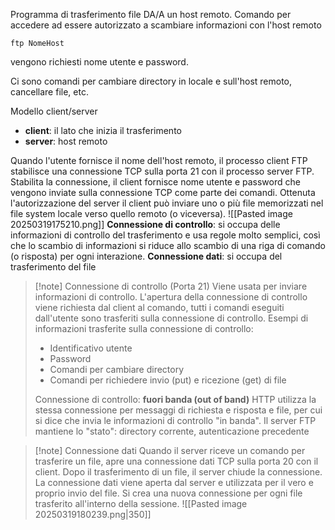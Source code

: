 Programma di trasferimento file DA/A un host remoto. Comando per accedere ad essere autorizzato a scambiare informazioni  con l'host remoto
```
ftp NomeHost
```
vengono richiesti nome utente e password.

Ci sono comandi per cambiare directory in locale e sull'host remoto, cancellare file, etc.

Modello client/server
- **client**: il lato che inizia il trasferimento
- **server**: host remoto

Quando l'utente fornisce il nome dell'host remoto, il processo client FTP stabilisce una connessione TCP sulla porta 21 con il processo server FTP.
Stabilita la connessione, il client fornisce nome utente e password che vengono inviate sulla connessione TCP come parte dei comandi.
Ottenuta l'autorizzazione del server il client può inviare uno o più file memorizzati nel file system locale verso quello remoto (o viceversa).
![[Pasted image 20250319175210.png]]
**Connessione di controllo**: si occupa delle informazioni di controllo del trasferimento e usa regole molto semplici, così che lo scambio di informazioni si riduce allo scambio di una riga di comando (o risposta) per ogni interazione.
**Connessione dati**: si occupa del trasferimento del file

>[!note] Connessione di controllo
>(Porta 21) Viene usata per inviare informazioni di controllo. L'apertura della connessione di controllo viene richiesta dal client al comando, tutti i comandi eseguiti dall'utente sono trasferiti sulla connessione di controllo. 
>Esempi di informazioni trasferite sulla connessione di controllo:
>- Identificativo utente
>- Password
>- Comandi per cambiare directory
>- Comandi per richiedere invio (put) e ricezione (get) di file
>
>Connessione di controllo: **fuori banda (out of band)** 
>HTTP utilizza la stessa connessione per messaggi di richiesta e risposta e file, per cui si dice che invia le informazioni di controllo "in banda". Il server FTP mantiene lo "stato": directory corrente, autenticazione precedente

>[!note] Connessione dati
>Quando il server riceve un comando per trasferire un file, apre una connessione dati TCP sulla porta 20 con il client. Dopo il trasferimento di un file, il server chiude la connessione.
>La connessione dati viene aperta dal server e utilizzata per il vero e proprio invio del file. Si crea una nuova connessione per ogni file trasferito all'interno della sessione. ![[Pasted image 20250319180239.png|350]]

